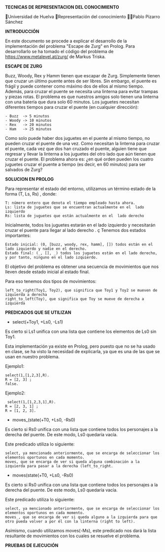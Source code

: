 **TECNICAS DE REPRESENTACION DEL CONOCIMIENTO**

🏫Universidad de Huelva 
📖Representación del conocimiento 
👨‍🎓Pablo Pizarro Sánchez

**INTRODUCCIÓN**

En este documento se procede a explicar el desarrollo de la implementación del problema "Escape de Zurg" en Prolog. Para desarrollarlo se ha tomado el código del problema de https://www.metalevel.at/zurg/ de Markus Triska.

**ESCAPE DE ZURG**

Buzz, Woody, Rex y Hamm tienen que escapar de Zurg. Simplemente tienen que cruzar un último puente antes de ser libres. Sin embargo, el puente es frágil y puede contener como máximo dos de ellos al mismo tiempo. Además, para cruzar el puente se necesita una linterna para evitar trampas y piezas rotas. El problema es que nuestros amigos solo tienen una linterna con una batería que dura solo 60 minutos. Los juguetes necesitan diferentes tiempos para cruzar el puente (en cualquier dirección):

    - Buzz  -> 5 minutos
    - Woody -> 10 minutos
    - Rex   -> 20 minutos
    - Ham   -> 25 minutos
    
Como solo puede haber dos juguetes en el puente al mismo tiempo, no pueden cruzar el puente de una vez. Como necesitan la linterna para cruzar el puente, cada vez que dos han cruzado el puente, alguien tiene que regresar y llevar la linterna a los juguetes del otro lado que aún tienen que cruzar el puente. El problema ahora es: ¿en qué orden pueden los cuatro juguetes cruzar el puente a tiempo (es decir, en 60 minutos) para ser salvados de Zurg?


**SOLUCION EN PROLOG**

Para representar el estado del entorno, utilizamos un término estado de la forma (T, Ls, Rs) , donde:
    
    T: número entero que denota el tiempo empleado hasta ahora.
    Ls: lista de juguetes que se encuentran actualmente en el  lado izquierdo
    Rs: lista de juguetes que están actualmente en el  lado derecho
    
Inicialmente, todos los juguetes estarán en el  lado izquierdo y necesitarán cruzar el puente para llegar al  lado derecho . ç
Tenemos dos estados importantes:

    Estado inicial: (0, [buzz, woody, rex, hamm], []) todos están en el lado izquierdo y nadie en el derecho.
    Estado final: (_, [], _) todos los juguetes están en el lado derecho, y por tanto, ninguno en el lado izquierdo.  
    
El objetivo del problema es obtener una secuencia de movimientos que nos lleven desde estado inicial al estado final.

Para eso tenemos dos tipos de movimientos:

    left_to_right(Toy1, Toy2), que significa que Toy1 y Toy2 se mueven de izquierda a derecha
    right_to_left(Toy), que significa que Toy se mueve de derecha a izquierda
    
**PREDICADOS QUE SE UTILIZAN**

* select(+Toy1, +Ls0, -Ls1)

Es cierto si Ls1 unifica con una lista que contiene los elementos de Ls0 sin Toy1.

Esta implementación ya existe en Prolog, pero puesto que no se ha usado en clase, se ha visto la necesidad de explicarla, ya que es una de las que se usan en nuestro problema.

Ejemplo1:

    select(1,[1,2,3],R).
    R = [2, 3] ;
    false.
    
Ejemplo2:

     select(1,[1,2,3,1],R).
    R = [2, 3, 1] ;
    R = [1, 2, 3].

* moves_(state(+T0, +Ls0, -Rs0)

Es cierto si Rs0 unifica con una lista que contiene todos los personajes a la derecha del puente. De este modo, Ls0 quedaría vacía.

Este predicado utiliza lo siguiente:
    
    select, ya mencionado anteriormente, que se encarga de seleccionar los elementos oportunos en cada momento.
    moves, que se encarga de ver si queda alguna combinación a la izquierda para pasar a la derecha (left_to_right.
    
* moves(state(+T0, +Ls0, -Rs0)

Es cierto si Rs0 unifica con una lista que contiene todos los personajes a la derecha del puente. De este modo, Ls0 quedaría vacía.

Este predicado utiliza lo siguiente:
    
    select, ya mencionado anteriormente, que se encarga de seleccionar los elementos oportunos en cada momento.
    moves_, que se encarga de ver si queda alguno a la izquierda para que otro pueda volver a por él con la linterna (right to left).

Asímismo, cuando utilizamos moves(-Ms), este predicado nos dará la lista resultante de movimientos con los cuales se resuelve el problema.

**PRUEBAS DE EJECUCIÓN**
